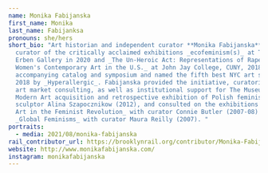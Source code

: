 ```yaml
---
name: Monika Fabijanska
first_name: Monika
last_name: Fabijanksa
pronouns: she/hers
short_bio: "Art historian and independent curator **Monika Fabijanska** is
  curator of the critically acclaimed exhibitions _ecofeminism(s)_ at Thomas
  Erben Gallery in 2020 and _The Un-Heroic Act: Representations of Rape in
  Women's Contemporary Art in the U.S._ at John Jay College, CUNY, 2018, with an
  accompanying catalog and symposium and named the fifth best NYC art show in
  2018 by _Hyperallergic_. Fabijanska provided the initiative, curatorial and
  art market consulting, as well as institutional support for The Museum of
  Modern Art acquisition and retrospective exhibition of Polish feminist
  sculptor Alina Szapocznikow (2012), and consulted on the exhibitions _WACK!
  Art in the Feminist Revolution_ with curator Connie Butler (2007-08) and
  _Global Feminisms_ with curator Maura Reilly (2007). "
portraits:
  - media: 2021/08/monika-fabijanska
rail_contributor_url: https://brooklynrail.org/contributor/Monika-Fabijanska
website: http://www.monikafabijanska.com/
instagram: monikafabijanska
---
```

